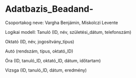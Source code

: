 # Adatbazis_Beadand-
Csoportakog neve: Vargha Benjámin, Miskolczi Levente

Logikai modell:
Tanuló (ID, név, születési_dátum, telefonszám)

Oktató (ID, név, jogosítvány_típus)

Autó (rendszám, típus, oktató_ID)

Óra (ID, tanuló_ID, oktató_ID, dátum, időtartam)

Vizsga (ID, tanuló_ID, dátum, eredmény)
